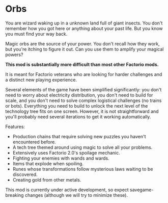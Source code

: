 # Orbs

You are wizard waking up in a unknown land full of giant insects. You don't remember how you got here or anything about your past life. But you know you must find your way back.

Magic orbs are the source of your power. You don't recall how they work, but you're itching to figure it out. Can you use them to amplify your magical powers?

**This mod is substantially more difficult than most other Factorio mods.**

It is meant for Factorio veterans who are looking for harder challenges and a distinct new playing experience.

Several elements of the game have been simplified significantly: you don't need to worry about electricity distribution, you don't need to build for scale, and you don't need to solve complex logistical challenges (no trains or bots). Everything you need to build to unlock the next level of the technology tree fits on one screen. However, it is not straightforward and you'll probably need several iterations to get it working automatically.

Features:

* Production chains that require solving new puzzles you haven't encountered before.
* A tech tree themed around using magic to solve all your problems.
* Extensively uses Factorio 2.0's spoilage mechanic.
* Fighting your enemies with wands and wards.
* Items that explode when spoiling.
* Runes whose transformations follow mysterious laws waiting to be discovered.
* Creating gold from other metals.

This mod is currently under active development, so expect savegame-breaking changes (although we will try to minimize these).
